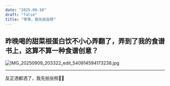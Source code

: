 ```yaml
---
date: "2025-09-10"
draft: "false"
title: "等等，我先拍张照"
---
```


昨晚喝的甜菜根蛋白饮不小心弄翻了，弄到了我的食谱书上，这算不算一种食谱创意？
---  

![IMG_20250909_203322_edit_540914594173238.jpg](https://supernotes-resources.s3.amazonaws.com/image-uploads/1be49bc5-f697-44fc-8059-be654a185233--IMG_20250909_203322_edit_540914594173238.jpg)

---  
反正洒都洒了，我先拍张照:man_cook: 